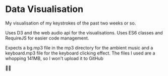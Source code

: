 # Data Visualisation

My visualisation of my keystrokes of the past two weeks or so.

Uses D3 and the web audio api for the visualisations. Uses ES6 classes and RequireJS for easier code management.

Expects a bg.mp3 file in the mp3 directory for the ambient music and a keyboard.mp3 file for the keyboard clicking effect. The files I used are a whopping 141MB, so I won't upload it to GitHub

✌🏻
